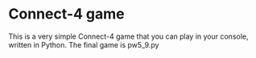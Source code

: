 # Connect-4 game
This is a very simple Connect-4 game that you can play in your console, written in Python. The final game is pw5_9.py
